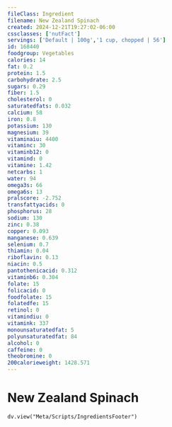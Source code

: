 ```yaml
---
fileClass: Ingredient
filename: New Zealand Spinach
created: 2024-12-21T19:27:02-06:00
cssclasses: ['nutFact']
servings: ['Default | 100g','1 cup, chopped | 56']
id: 168440
foodgroup: Vegetables
calories: 14
fat: 0.2
protein: 1.5
carbohydrate: 2.5
sugars: 0.29
fiber: 1.5
cholesterol: 0
saturatedfats: 0.032
calcium: 58
iron: 0.8
potassium: 130
magnesium: 39
vitaminaiu: 4400
vitaminc: 30
vitaminb12: 0
vitamind: 0
vitamine: 1.42
netcarbs: 1
water: 94
omega3s: 66
omega6s: 13
pralscore: -2.752
transfattyacids: 0
phosphorus: 28
sodium: 130
zinc: 0.38
copper: 0.093
manganese: 0.639
selenium: 0.7
thiamin: 0.04
riboflavin: 0.13
niacin: 0.5
pantothenicacid: 0.312
vitaminb6: 0.304
folate: 15
folicacid: 0
foodfolate: 15
folatedfe: 15
retinol: 0
vitamindiu: 0
vitamink: 337
monounsaturatedfat: 5
polyunsaturatedfat: 84
alcohol: 0
caffeine: 0
theobromine: 0
200calorieweight: 1428.571
---
```


# New Zealand Spinach

```dataviewjs
dv.view("Meta/Scripts/IngredientsFooter")
```